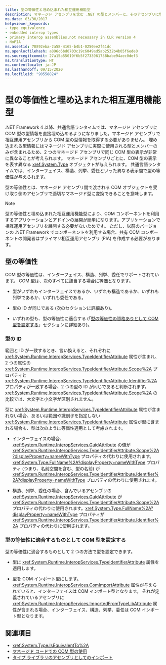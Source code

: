 ```yaml
---
title: 型の等価性と埋め込まれた相互運用機能型
description: マネージド アセンブリを含む .NET の型とメンバーと、そのアセンブリに埋め込まれた COM 型の間の型の等価性を理解します。 .NET 4 以上の場合。
ms.date: 03/30/2017
helpviewer_keywords:
- type equivalence
- embedded interop types
- primary interop assemblies,not necessary in CLR version 4
- NoPIA
ms.assetid: 78892eba-2a58-4165-b4b1-0250ee2f41dc
ms.openlocfilehash: a096c6bd0703c19c6049ad5ab2532b4b05f6ede0
ms.sourcegitcommit: 27a15a55019f6b5f2733961738babe94aec0def3
ms.translationtype: HT
ms.contentlocale: ja-JP
ms.lasthandoff: 09/15/2020
ms.locfileid: "90558824"
---
```

# <a name="type-equivalence-and-embedded-interop-types"></a>型の等価性と埋め込まれた相互運用機能型

.NET Framework 4 以降、共通言語ランタイムでは、マネージド アセンブリに COM 型の型情報を直接埋め込めるようになりました。マネージド アセンブリで相互運用アセンブリから COM 型の型情報を取得する必要がありません。 埋め込まれる型情報にはマネージド アセンブリに実際に使用される型とメンバーのみが含まれるため、2 つのマネージド アセンブリで同じ COM 型の表示が非常に異なることが考えられます。 マネージド アセンブリごとに、COM 型の表示を表す異なる <xref:System.Type> オブジェクトが与えられます。 共通言語ランタイムでは、インターフェイス、構造、列挙、委任といった異なる表示間で型の等価性が与えられます。

型の等価性とは、マネージド アセンブリ間で渡される COM オブジェクトを受け取り側のアセンブリで適切なマネージド型に変換できることを意味します。

> [!NOTE]
> 型の等価性と埋め込まれた相互運用機能型により、COM コンポーネントを利用するアプリケーションとアドインの展開が簡単になります。アプリケーションで相互運用アセンブリを展開する必要がないためです。 ただし、以前のバージョンの .NET Framework でコンポーネントを利用する場合、共有 COM コンポーネントの開発者はプライマリ相互運用アセンブリ (PIA) を作成する必要があります。

## <a name="type-equivalence"></a>型の等価性

 COM 型の等価性は、インターフェイス、構造、列挙、委任でサポートされています。 COM 型は、次のすべてに該当する場合に等価となります。

- 型がいずれもインターフェイスであるか、いずれも構造であるか、いずれも列挙であるか、いずれも委任である。

- 型の ID が同じである (次のセクションに詳細あり)。

- いずれの型も、型の等価性に適合する (「[型の等価性の資格ありとして COM 型を設定する](#marking-com-types-for-type-equivalence)」セクションに詳細あり)。

### <a name="type-identity"></a>型の ID

範囲と ID が一致するとき、言い換えると、それぞれに <xref:System.Runtime.InteropServices.TypeIdentifierAttribute> 属性が含まれ、2 つの属性の <xref:System.Runtime.InteropServices.TypeIdentifierAttribute.Scope%2A> プロパティと <xref:System.Runtime.InteropServices.TypeIdentifierAttribute.Identifier%2A> プロパティが一致する場合、2 つの型の ID が同じであると判断されます。 <xref:System.Runtime.InteropServices.TypeIdentifierAttribute.Scope%2A> の比較では、大文字と小文字が区別されません。

型に <xref:System.Runtime.InteropServices.TypeIdentifierAttribute> 属性が含まれない場合、あるいは範囲や識別子を指定しない <xref:System.Runtime.InteropServices.TypeIdentifierAttribute> 属性が型に含まれる場合も、型は次のように等価性適用として考慮されます。

- インターフェイスの場合、<xref:System.Runtime.InteropServices.GuidAttribute> の値が <xref:System.Runtime.InteropServices.TypeIdentifierAttribute.Scope%2A?displayProperty=nameWithType> プロパティの代わりに使用されます。<xref:System.Type.FullName%2A?displayProperty=nameWithType> プロパティ (つまり、名前空間を含む、型の名前) が <xref:System.Runtime.InteropServices.TypeIdentifierAttribute.Identifier%2A?displayProperty=nameWithType> プロパティの代わりに使用されます。

- 構造、列挙、委任の場合、含んでいるアセンブリの <xref:System.Runtime.InteropServices.GuidAttribute> が <xref:System.Runtime.InteropServices.TypeIdentifierAttribute.Scope%2A> プロパティの代わりに使用されます。<xref:System.Type.FullName%2A?displayProperty=nameWithType> プロパティが <xref:System.Runtime.InteropServices.TypeIdentifierAttribute.Identifier%2A> プロパティの代わりに使用されます。

### <a name="marking-com-types-for-type-equivalence"></a>型の等価性に適合するものとして COM 型を設定する

 型の等価性に適合するものとして 2 つの方法で型を設定できます。

- 型に <xref:System.Runtime.InteropServices.TypeIdentifierAttribute> 属性を適用します。

- 型を COM インポート型にします。 <xref:System.Runtime.InteropServices.ComImportAttribute> 属性が与えられていると、インターフェイスは COM インポート型となります。 それが定義されているアセンブリに <xref:System.Runtime.InteropServices.ImportedFromTypeLibAttribute> 属性が含まれる場合、インターフェイス、構造、列挙、委任は COM インポート型となります。

## <a name="see-also"></a>関連項目

- <xref:System.Type.IsEquivalentTo%2A>
- [マネージド コードでの COM 型の使用](/previous-versions/dotnet/netframework-4.0/3y76b69k(v=vs.100))
- [タイプ ライブラリのアセンブリとしてのインポート](importing-a-type-library-as-an-assembly.md)
